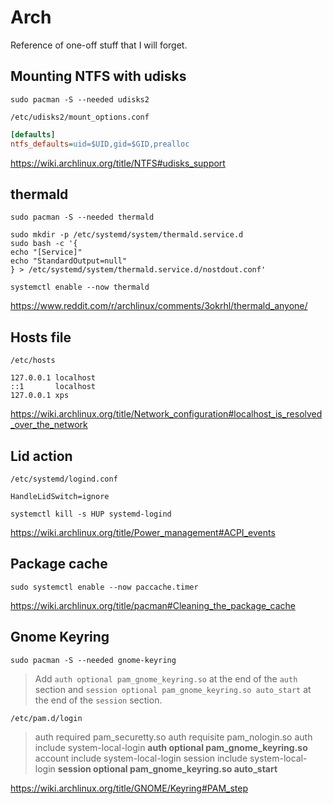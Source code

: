 # Arch

Reference of one-off stuff that I will forget.

## Mounting NTFS with udisks

```shell
sudo pacman -S --needed udisks2
```

```text
/etc/udisks2/mount_options.conf
```

```ini
[defaults]
ntfs_defaults=uid=$UID,gid=$GID,prealloc
```

<https://wiki.archlinux.org/title/NTFS#udisks_support>

## thermald

```shell
sudo pacman -S --needed thermald
```

```shell
sudo mkdir -p /etc/systemd/system/thermald.service.d
sudo bash -c '{
echo "[Service]"
echo "StandardOutput=null"
} > /etc/systemd/system/thermald.service.d/nostdout.conf'
```

```shell
systemctl enable --now thermald
```

<https://www.reddit.com/r/archlinux/comments/3okrhl/thermald_anyone/>

## Hosts file

```text
/etc/hosts
```

```text
127.0.0.1 localhost
::1       localhost
127.0.0.1 xps
```

<https://wiki.archlinux.org/title/Network_configuration#localhost_is_resolved_over_the_network>

## Lid action

```text
/etc/systemd/logind.conf
```

```text
HandleLidSwitch=ignore
```

```shell
systemctl kill -s HUP systemd-logind
```

<https://wiki.archlinux.org/title/Power_management#ACPI_events>

## Package cache

```shell
sudo systemctl enable --now paccache.timer
```

<https://wiki.archlinux.org/title/pacman#Cleaning_the_package_cache>

## Gnome Keyring

```shell
sudo pacman -S --needed gnome-keyring
```

> Add `auth optional pam_gnome_keyring.so` at the end of the `auth` section and
> `session optional pam_gnome_keyring.so auto_start` at the end of the `session` section.

```text
/etc/pam.d/login
```

> auth required pam_securetty.so
> auth requisite pam_nologin.so
> auth include system-local-login
> **auth optional pam_gnome_keyring.so**
> account include system-local-login
> session include system-local-login
> **session optional pam_gnome_keyring.so auto_start**

<https://wiki.archlinux.org/title/GNOME/Keyring#PAM_step>

